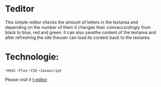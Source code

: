 # Teditor

This simple-editor checks the amount of letters in the textarea and depending on the number of them it changes their coloraccordingly from black to blue, red and green. It can also savethe content of the textarea and after refreshing the site theuser can load its content back to the textarea.  

# Technologie:
                
-`Html`
-`Flex`
-`CSS`
-`Javascript`
                
Please visit it [t-editor](https://t-editor.netlify.app)


                


                   
